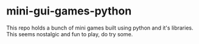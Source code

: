 # mini-gui-games-python
This repo holds a bunch of mini games built using python and it's libraries. This seems nostalgic and fun to play, do try some.
